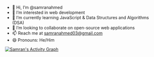- 👋 Hi, I’m @samranahmed
- 👀 I’m interested in web development
- 🌱 I’m currently learning JavaScript & Data Structures and Algorithms (DSA)
- 💞️ I’m looking to collaborate on open-source web applications
- 📫 Reach me at samranahmed03@gmail.com
- 😄 Pronouns: He/Him

[![Samran's Activity Graph](https://activity-graph.herokuapp.com/graph?username=samranahm&theme=react-dark)](https://github.com/ashutosh00710/github-readme-activity-graph)
